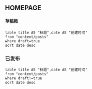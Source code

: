 ## HOMEPAGE
#### 草稿箱
```dataview
table title AS "标题",date AS "创建时间"
from "content/posts"
where draft=true
sort date desc
```

### 已发布
```dataview
table title AS "标题",date AS "创建时间"
from "content/posts"
where draft!=true
sort date desc
```
